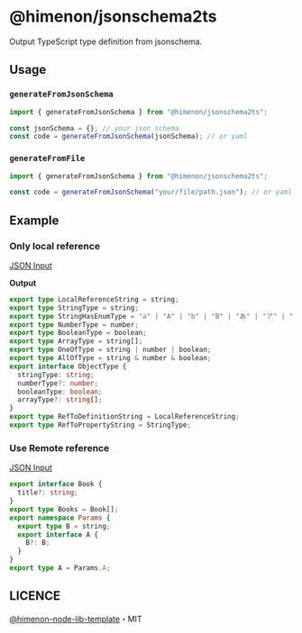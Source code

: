# @himenon/jsonschema2ts

Output TypeScript type definition from jsonschema.

## Usage

### `generateFromJsonSchema`

```ts
import { generateFromJsonSchema } from "@himenon/jsonschema2ts";

const jsonSchema = {}; // your json schema
const code = generateFromJsonSchema(jsonSchema); // or yaml
```

### `generateFromFile`

```ts
import { generateFromJsonSchema } from "@himenon/jsonschema2ts";

const code = generateFromJsonSchema("your/file/path.json"); // or yaml
```

## Example

### Only local reference

[JSON Input](./tests/schema/only-local-ref-root.json)

**Output**

```ts
export type LocalReferenceString = string;
export type StringType = string;
export type StringHasEnumType = "a" | "A" | "b" | "B" | "あ" | "ア" | "い" | "イ" | "漢" | "字";
export type NumberType = number;
export type BooleanType = boolean;
export type ArrayType = string[];
export type OneOfType = string | number | boolean;
export type AllOfType = string & number & boolean;
export interface ObjectType {
  stringType: string;
  numberType?: number;
  booleanType: boolean;
  arrayType?: string[];
}
export type RefToDefinitionString = LocalReferenceString;
export type RefToPropertyString = StringType;
```

### Use Remote reference

[JSON Input](./tests/schema/remote-ref-root.json)

```ts
export interface Book {
  title?: string;
}
export type Books = Book[];
export namespace Params {
  export type B = string;
  export interface A {
    B?: B;
  }
}
export type A = Params.A;
```

## LICENCE

[@himenon-node-lib-template](https://github.com/Himenon/jsonschema2ts)・MIT
